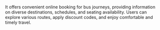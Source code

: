  It offers convenient online booking for bus journeys, providing information on diverse destinations, schedules, and seating availability. Users can explore various routes, apply discount codes, and enjoy comfortable and timely travel.
